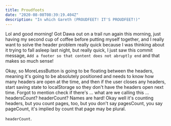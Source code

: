 ```yaml
---
title: Proudfoots
date: "2020-08-08T08:39:19.404Z"
description: "In which Gareth (PROUDFEET! IT'S PROUDFEET!)"
---
```


Lol and good morning! Got Dawa out on a trail run again this morning, just having my second cup of coffee before putting myself together, and I really want to solve the header problem really quick because I was thinking about it trying to fall asleep last night, but really quick, I just saw this commit message, `Add a footer so that content does not abruptly end` and that makes so much sense!

Okay, so MoreLessButton is going to be floating between the headers, meaning it's going to be absolutely positioned and needs to know how many headers are open at the time, and then if the user closes any headers, start saving state to localStorage so they don't have the headers open next time. Forgot to mention check if there's ... what are we calling this ... headersCount? headerCount? Names are hard! Okay well it's counting headers, but you count pages, too, but you don't say pagesCount, you say pageCount, it's implied by count that page may be plural.

`headerCount`.
